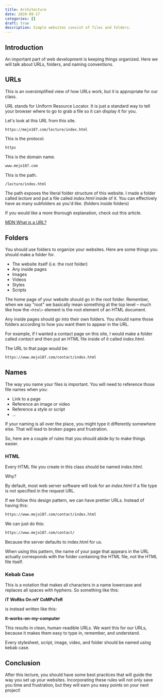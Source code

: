 ```yaml
---
title: Architecture
date: 2020-09-17
categories: []
draft: true
description: Simple websites consist of files and folders.
---
```


## Introduction

An important part of web development is keeping things organized. Here we will talk about URLs, folders, and naming conventions.

## URLs

This is an oversimplified view of how URLs work, but it is appropriate for our class.

URL stands for Uniform Resource Locator. It is just a standard way to tell your browser where to go to grab a file so it can display it for you.

Let's look at this URL from this site.

```
https://mejo187.com/lecture/index.html
```

This is the protocol.

```html
https
```

This is the domain name.

```html
www.mejo187.com
```

This is the path.

```html
/lecture/index.html
```

The path exposes the literal folder structure of this website. I made a folder called _lecture_ and put a file called _index.html_ inside of it. You can effectively have as many subfolders as you'd like. (folders inside folders)

If you would like a more thorough explanation, check out this article.

[MDN What is a URL?](https://developer.mozilla.org/en-US/docs/Learn/Common_questions/What_is_a_URL)

## Folders

You should use folders to organize your websites. Here are some things you should make a folder for.

- The website itself (i.e. the root folder)
- Any inside pages
- Images
- Videos
- Styles
- Scripts

The home page of your website should go in the root folder. Remember, when we say "root" we basically mean something at the top level – much like how the `<html>` element is the root element of an HTML document.

Any inside pages should go into their own folders. You should name those folders according to how you want them to appear in the URL.

For example, if I wanted a contact page on this site, I would make a folder called _contact_ and then put an HTML file inside of it called _index.html_.

The URL to that page would be:

```html
https://www.mejo187.com/contact/index.html
```

## Names

The way you name your files is important. You will need to reference those file names when you:

- Link to a page
- Reference an image or video
- Reference a style or script
- ...

If your naming is all over the place, you might type it differently somewhere else. That will lead to broken pages and frustration.

So, here are a couple of rules that you should abide by to make things easier.

### HTML

Every HTML file you create in this class should be named _index.html_.

Why?

By default, most web server software will look for an _index.html_ if a file type is not specified in the request URL.

If we follow this design pattern, we can have prettier URLs. Instead of having this:

```html
https://www.mejo187.com/contact/index.html
```

We can just do this:

```html
https://www.mejo187.com/contact/
```

Because the server defaults to index.html for us.

When using this pattern, the name of your page that appears in the URL actually corresponds with the folder containing the HTML file, not the HTML file itself.

### Kebab Case

This is a notation that makes all characters in a name lowercase and replaces all spaces with hyphens. So something like this:

**iT WoRks On mY CoMPuTeR**

is instead written like this:

**it-works-on-my-computer**

This results in clean, human-readible URLs. We want this for our URLs, because it makes them easy to type in, remember, and understand.

Every stylesheet, script, image, video, and folder should be named using kebab case.

## Conclusion

After this lecture, you should have some best practices that will guide the way you set up your websites. Incorporating these rules will not only save you time and frustration, but they will earn you easy points on your next project!
